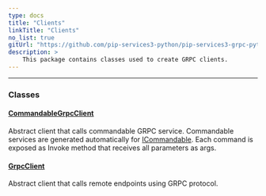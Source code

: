 ```yaml
---
type: docs
title: "Clients"
linkTitle: "Clients"
no_list: true
gitUrl: "https://github.com/pip-services3-python/pip-services3-grpc-python"
description: >
    This package contains classes used to create GRPC clients.
---
```

---
<div class="module-body"> 

### Classes

#### [CommandableGrpcClient](commandable_grpc_client)
Abstract client that calls commandable GRPC service.
Commandable services are generated automatically for [ICommandable](../../commons/commands/icommandable). Each command is exposed as Invoke method that receives all parameters as args.

#### [GrpcClient](grpc_client)
Abstract client that calls remote endpoints using GRPC protocol.


</div>

